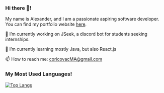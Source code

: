 ### Hi there 👋!

My name is Alexander, and I am a passionate aspiring software developer. You can find my portfolio website [here](https://alexmcori.herokuapp.com).


🔭 I’m currently working on JSeek, a discord bot for students seeking internships.
 
 
🌱 I’m currently learning mostly Java, but also React.js
 
 
📫 How to reach me: coricovacMA@gmail.com

### My Most Used Languages!

[![Top Langs](https://github-readme-stats.vercel.app/api/top-langs/?username=CoricovMA&layout=compact)](https://github.com/CoricovMA/github-readme-stats)


